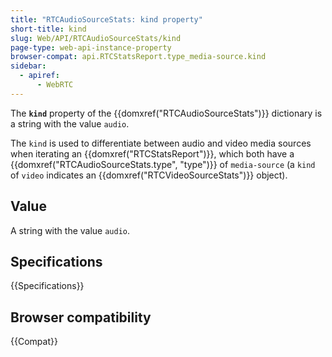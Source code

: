 ```yaml
---
title: "RTCAudioSourceStats: kind property"
short-title: kind
slug: Web/API/RTCAudioSourceStats/kind
page-type: web-api-instance-property
browser-compat: api.RTCStatsReport.type_media-source.kind
sidebar:
  - apiref:
      - WebRTC
---
```


The **`kind`** property of the {{domxref("RTCAudioSourceStats")}} dictionary is a string with the value `audio`.

The `kind` is used to differentiate between audio and video media sources when iterating an {{domxref("RTCStatsReport")}}, which both have a {{domxref("RTCAudioSourceStats.type", "type")}} of `media-source` (a `kind` of `video` indicates an {{domxref("RTCVideoSourceStats")}} object).

## Value

A string with the value `audio`.

## Specifications

{{Specifications}}

## Browser compatibility

{{Compat}}

